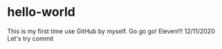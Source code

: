 # hello-world
This is my first time use GitHub by myself. Go go go! Eleven!!!
12/11/2020 Let's try commit
